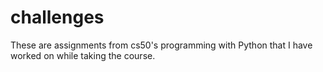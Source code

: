 # challenges
These are assignments from cs50's programming with Python that I have worked on while taking the course.
